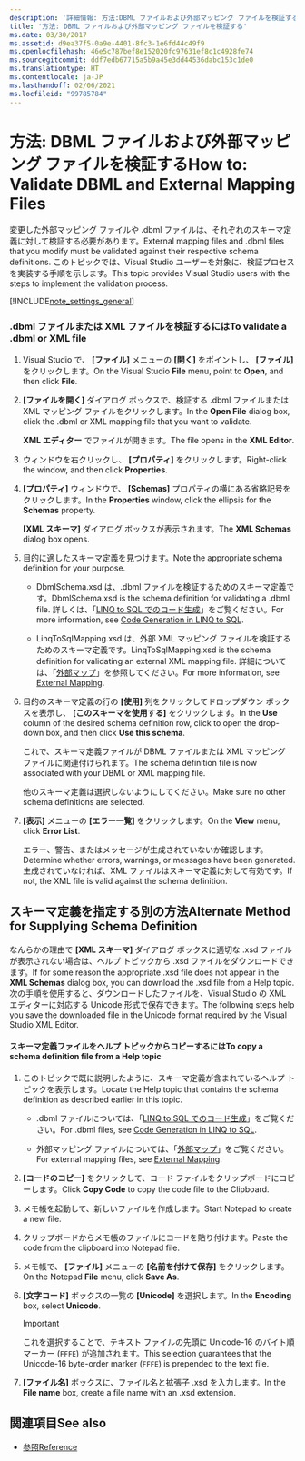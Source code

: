 ```yaml
---
description: '詳細情報: 方法:DBML ファイルおよび外部マッピング ファイルを検証する'
title: '方法: DBML ファイルおよび外部マッピング ファイルを検証する'
ms.date: 03/30/2017
ms.assetid: d9ea37f5-0a9e-4401-8fc3-1e6fd44c49f9
ms.openlocfilehash: 46e5c787bef8e152020fc97631ef8c1c4928fe74
ms.sourcegitcommit: ddf7edb67715a5b9a45e3dd44536dabc153c1de0
ms.translationtype: HT
ms.contentlocale: ja-JP
ms.lasthandoff: 02/06/2021
ms.locfileid: "99785784"
---
```

# <a name="how-to-validate-dbml-and-external-mapping-files"></a><span data-ttu-id="08e55-103">方法: DBML ファイルおよび外部マッピング ファイルを検証する</span><span class="sxs-lookup"><span data-stu-id="08e55-103">How to: Validate DBML and External Mapping Files</span></span>

<span data-ttu-id="08e55-104">変更した外部マッピング ファイルや .dbml ファイルは、それぞれのスキーマ定義に対して検証する必要があります。</span><span class="sxs-lookup"><span data-stu-id="08e55-104">External mapping files and .dbml files that you modify must be validated against their respective schema definitions.</span></span> <span data-ttu-id="08e55-105">このトピックでは、Visual Studio ユーザーを対象に、検証プロセスを実装する手順を示します。</span><span class="sxs-lookup"><span data-stu-id="08e55-105">This topic provides Visual Studio users with the steps to implement the validation process.</span></span>

[!INCLUDE[note_settings_general](../../../../../../includes/note-settings-general-md.md)]

### <a name="to-validate-a-dbml-or-xml-file"></a><span data-ttu-id="08e55-106">.dbml ファイルまたは XML ファイルを検証するには</span><span class="sxs-lookup"><span data-stu-id="08e55-106">To validate a .dbml or XML file</span></span>

1. <span data-ttu-id="08e55-107">Visual Studio で、 **[ファイル]** メニューの **[開く]** をポイントし、 **[ファイル]** をクリックします。</span><span class="sxs-lookup"><span data-stu-id="08e55-107">On the Visual Studio **File** menu, point to **Open**, and then click **File**.</span></span>

2. <span data-ttu-id="08e55-108">**[ファイルを開く]** ダイアログ ボックスで、検証する .dbml ファイルまたは XML マッピング ファイルをクリックします。</span><span class="sxs-lookup"><span data-stu-id="08e55-108">In the **Open File** dialog box, click the .dbml or XML mapping file that you want to validate.</span></span>

    <span data-ttu-id="08e55-109">**XML エディター** でファイルが開きます。</span><span class="sxs-lookup"><span data-stu-id="08e55-109">The file opens in the **XML Editor**.</span></span>

3. <span data-ttu-id="08e55-110">ウィンドウを右クリックし、 **[プロパティ]** をクリックします。</span><span class="sxs-lookup"><span data-stu-id="08e55-110">Right-click the window, and then click **Properties**.</span></span>

4. <span data-ttu-id="08e55-111">**[プロパティ]** ウィンドウで、 **[Schemas]** プロパティの横にある省略記号をクリックします。</span><span class="sxs-lookup"><span data-stu-id="08e55-111">In the **Properties** window, click the ellipsis for the **Schemas** property.</span></span>

    <span data-ttu-id="08e55-112">**[XML スキーマ]** ダイアログ ボックスが表示されます。</span><span class="sxs-lookup"><span data-stu-id="08e55-112">The **XML Schemas** dialog box opens.</span></span>

5. <span data-ttu-id="08e55-113">目的に適したスキーマ定義を見つけます。</span><span class="sxs-lookup"><span data-stu-id="08e55-113">Note the appropriate schema definition for your purpose.</span></span>

    - <span data-ttu-id="08e55-114">DbmlSchema.xsd は、.dbml ファイルを検証するためのスキーマ定義です。</span><span class="sxs-lookup"><span data-stu-id="08e55-114">DbmlSchema.xsd is the schema definition for validating a .dbml file.</span></span> <span data-ttu-id="08e55-115">詳しくは、「[LINQ to SQL でのコード生成](code-generation-in-linq-to-sql.md)」をご覧ください。</span><span class="sxs-lookup"><span data-stu-id="08e55-115">For more information, see [Code Generation in LINQ to SQL](code-generation-in-linq-to-sql.md).</span></span>

    - <span data-ttu-id="08e55-116">LinqToSqlMapping.xsd は、外部 XML マッピング ファイルを検証するためのスキーマ定義です。</span><span class="sxs-lookup"><span data-stu-id="08e55-116">LinqToSqlMapping.xsd is the schema definition for validating an external XML mapping file.</span></span> <span data-ttu-id="08e55-117">詳細については、「[外部マップ](external-mapping.md)」を参照してください。</span><span class="sxs-lookup"><span data-stu-id="08e55-117">For more information, see [External Mapping](external-mapping.md).</span></span>

6. <span data-ttu-id="08e55-118">目的のスキーマ定義の行の **[使用]** 列をクリックしてドロップダウン ボックスを表示し、 **[このスキーマを使用する]** をクリックします。</span><span class="sxs-lookup"><span data-stu-id="08e55-118">In the **Use** column of the desired schema definition row, click to open the drop-down box, and then click **Use this schema**.</span></span>

    <span data-ttu-id="08e55-119">これで、スキーマ定義ファイルが DBML ファイルまたは XML マッピング ファイルに関連付けられます。</span><span class="sxs-lookup"><span data-stu-id="08e55-119">The schema definition file is now associated with your DBML or XML mapping file.</span></span>

    <span data-ttu-id="08e55-120">他のスキーマ定義は選択しないようにしてください。</span><span class="sxs-lookup"><span data-stu-id="08e55-120">Make sure no other schema definitions are selected.</span></span>

7. <span data-ttu-id="08e55-121">**[表示]** メニューの **[エラー一覧]** をクリックします。</span><span class="sxs-lookup"><span data-stu-id="08e55-121">On the **View** menu, click **Error List**.</span></span>

    <span data-ttu-id="08e55-122">エラー、警告、またはメッセージが生成されていないか確認します。</span><span class="sxs-lookup"><span data-stu-id="08e55-122">Determine whether errors, warnings, or messages have been generated.</span></span> <span data-ttu-id="08e55-123">生成されていなければ、XML ファイルはスキーマ定義に対して有効です。</span><span class="sxs-lookup"><span data-stu-id="08e55-123">If not, the XML file is valid against the schema definition.</span></span>

## <a name="alternate-method-for-supplying-schema-definition"></a><span data-ttu-id="08e55-124">スキーマ定義を指定する別の方法</span><span class="sxs-lookup"><span data-stu-id="08e55-124">Alternate Method for Supplying Schema Definition</span></span>

<span data-ttu-id="08e55-125">なんらかの理由で **[XML スキーマ]** ダイアログ ボックスに適切な .xsd ファイルが表示されない場合は、ヘルプ トピックから .xsd ファイルをダウンロードできます。</span><span class="sxs-lookup"><span data-stu-id="08e55-125">If for some reason the appropriate .xsd file does not appear in the **XML Schemas** dialog box, you can download the .xsd file from a Help topic.</span></span> <span data-ttu-id="08e55-126">次の手順を使用すると、ダウンロードしたファイルを、Visual Studio の XML エディターに対応する Unicode 形式で保存できます。</span><span class="sxs-lookup"><span data-stu-id="08e55-126">The following steps help you save the downloaded file in the Unicode format required by the Visual Studio XML Editor.</span></span>

#### <a name="to-copy-a-schema-definition-file-from-a-help-topic"></a><span data-ttu-id="08e55-127">スキーマ定義ファイルをヘルプ トピックからコピーするには</span><span class="sxs-lookup"><span data-stu-id="08e55-127">To copy a schema definition file from a Help topic</span></span>

1. <span data-ttu-id="08e55-128">このトピックで既に説明したように、スキーマ定義が含まれているヘルプ トピックを表示します。</span><span class="sxs-lookup"><span data-stu-id="08e55-128">Locate the Help topic that contains the schema definition as described earlier in this topic.</span></span>

    - <span data-ttu-id="08e55-129">.dbml ファイルについては、「[LINQ to SQL でのコード生成](code-generation-in-linq-to-sql.md)」をご覧ください。</span><span class="sxs-lookup"><span data-stu-id="08e55-129">For .dbml files, see [Code Generation in LINQ to SQL](code-generation-in-linq-to-sql.md).</span></span>

    - <span data-ttu-id="08e55-130">外部マッピング ファイルについては、「[外部マップ](external-mapping.md)」をご覧ください。</span><span class="sxs-lookup"><span data-stu-id="08e55-130">For external mapping files, see [External Mapping](external-mapping.md).</span></span>

2. <span data-ttu-id="08e55-131">**[コードのコピー]** をクリックして、コード ファイルをクリップボードにコピーします。</span><span class="sxs-lookup"><span data-stu-id="08e55-131">Click **Copy Code** to copy the code file to the Clipboard.</span></span>

3. <span data-ttu-id="08e55-132">メモ帳を起動して、新しいファイルを作成します。</span><span class="sxs-lookup"><span data-stu-id="08e55-132">Start Notepad to create a new file.</span></span>

4. <span data-ttu-id="08e55-133">クリップボードからメモ帳のファイルにコードを貼り付けます。</span><span class="sxs-lookup"><span data-stu-id="08e55-133">Paste the code from the clipboard into Notepad file.</span></span>

5. <span data-ttu-id="08e55-134">メモ帳で、 **[ファイル]** メニューの **[名前を付けて保存]** をクリックします。</span><span class="sxs-lookup"><span data-stu-id="08e55-134">On the Notepad **File** menu, click **Save As**.</span></span>

6. <span data-ttu-id="08e55-135">**[文字コード]** ボックスの一覧の **[Unicode]** を選択します。</span><span class="sxs-lookup"><span data-stu-id="08e55-135">In the **Encoding** box, select **Unicode**.</span></span>

    > [!IMPORTANT]
    > <span data-ttu-id="08e55-136">これを選択することで、テキスト ファイルの先頭に Unicode-16 のバイト順マーカー (`FFFE`) が追加されます。</span><span class="sxs-lookup"><span data-stu-id="08e55-136">This selection guarantees that the Unicode-16 byte-order marker (`FFFE`) is prepended to the text file.</span></span>

7. <span data-ttu-id="08e55-137">**[ファイル名]** ボックスに、ファイル名と拡張子 .xsd を入力します。</span><span class="sxs-lookup"><span data-stu-id="08e55-137">In the **File name** box, create a file name with an .xsd extension.</span></span>

## <a name="see-also"></a><span data-ttu-id="08e55-138">関連項目</span><span class="sxs-lookup"><span data-stu-id="08e55-138">See also</span></span>

- [<span data-ttu-id="08e55-139">参照</span><span class="sxs-lookup"><span data-stu-id="08e55-139">Reference</span></span>](reference.md)
